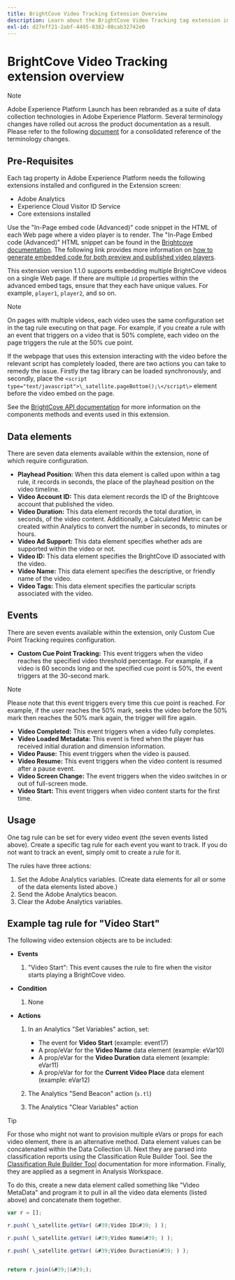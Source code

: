 ```yaml
---
title: BrightCove Video Tracking Extension Overview
description: Learn about the BrightCove Video Tracking tag extension in Adobe Experience Platform.
exl-id: d27eff21-2abf-4495-8382-08cab32742e0
---
```

# BrightCove Video Tracking extension overview

>[!NOTE]
>
>Adobe Experience Platform Launch has been rebranded as a suite of data collection technologies in Adobe Experience Platform. Several terminology changes have rolled out across the product documentation as a result. Please refer to the following [document](../../../term-updates.md) for a consolidated reference of the terminology changes.

## Pre-Requisites

Each tag property in Adobe Experience Platform needs the following extensions installed and configured in the Extension screen:

* Adobe Analytics
* Experience Cloud Visitor ID Service
* Core extensions installed

Use the "In-Page embed code (Advanced)" code snippet in the HTML of each Web page where a video player is to render. The "In-Page Embed code (Advanced)" HTML snippet can be found in the [Brightcove documentation](https://studio.support.brightcove.com/publish/choosing-correct-embed-code.html#inpage). The following link provides more information on [how to generate embedded code for both preview and published video players](https://studio.support.brightcove.com/players/generating-player-embed-code.html).

This extension version 1.1.0 supports embedding multiple BrightCove videos on a single Web page. If there are multiple `id` properties within the advanced embed tags, ensure that they each have unique values. For example, `player1`, `player2`, and so on.

>[!NOTE]
>
>On pages with multiple videos, each video uses the same configuration set in the tag rule executing on that page. For example, if you create a rule with an event that triggers on a video that is 50% complete, each video on the page triggers the rule at the 50% cue point.

If the webpage that uses this extension interacting with the video before the relevant script has completely loaded, there are two actions you can take to remedy the issue. Firstly the tag library can be loaded synchronously, and secondly, place the `<script type="text/javascript">\_satellite.pageBottom();\</script\>` element before the video embed on the page.

See the [BrightCove API documentation](https://docs.brightcove.com/brightcove-player/1.x/Player.html#vjsplayer) for more information on the components methods and events used in this extension. 

## Data elements

There are seven data elements available within the extension, none of which require configuration.

* **Playhead Position:** When this data element is called upon within a tag rule, it records in seconds, the place of the playhead position on the video timeline.
* **Video Account ID:** This data element records the ID of the Brightcove account that published the video.
* **Video Duration:** This data element records the total duration, in seconds, of the video content. Additionally, a Calculated Metric can be created within Analytics to convert the number in seconds, to minutes or hours.
* **Video Ad Support:** This data element specifies whether ads are supported within the video or not.
* **Video ID:** This data element specifies the BrightCove ID associated with the video.
* **Video Name:** This data element specifies the descriptive, or friendly name of the video.
* **Video Tags:** This data element specifies the particular scripts associated with the video.

## Events

There are seven events available within the extension, only Custom Cue Point Tracking requires configuration.

* **Custom Cue Point Tracking:** This event triggers when the video reaches the specified video threshold percentage. For example, if a video is 60 seconds long and the specified cue point is 50%, the event triggers at the 30-second mark.

>[!NOTE]
>
>Please note that this event triggers every time this cue point is reached. For example, if the user reaches the 50% mark, seeks the video before the 50% mark then reaches the 50% mark again, the trigger will fire again.

* **Video Completed:** This event triggers when a video fully completes.
* **Video Loaded Metadata:** This event is fired when the player has received initial duration and dimension information.
* **Video Pause:** This event triggers when the video is paused.
* **Video Resume:** This event triggers when the video content is resumed after a pause event.
* **Video Screen Change:** The event triggers when the video switches in or out of full-screen mode.
* **Video Start:** This event triggers when video content starts for the first time.

## Usage

One tag rule can be set for every video event (the seven events listed above). Create a specific tag rule for each event you want to track. If you do not want to track an event, simply omit to create a rule for it.

The rules have three actions:

1. Set the Adobe Analytics variables. (Create data elements for all or some of the data elements listed above.)
1. Send the Adobe Analytics beacon.
1. Clear the Adobe Analytics variables.

## Example tag rule for "Video Start"

The following video extension objects are to be included:

* **Events**

  1. "Video Start": This event causes the rule to fire when the visitor starts playing a BrightCove video.

* **Condition** 

  1. None

* **Actions**

  1. In an Analytics "Set Variables" action, set:

      * The event for **Video Start** (example: event17)
      * A prop/eVar for the **Video Name** data element (example: eVar10)
      * A prop/eVar for the **Video Duration** data element (example: eVar11)
      * A prop/eVar for for the **Current Video Place** data element (example: eVar12)

  1. The Analytics "Send Beacon" action (`s.tl`)
  1. The Analytics "Clear Variables" action

>[!TIP]
>
>For those who might not want to provision multiple eVars or props for each video element, there is an alternative method. Data element values can be concatenated within the Data Collection UI. Next they are parsed into classification reports using the Classification Rule Builder Tool. See the [Classification Rule Builder Tool](https://experienceleague.adobe.com/docs/analytics/components/classifications/classifications-rulebuilder/classification-rule-builder.html) documentation for more information. Finally, they are applied as a segment in Analysis Workspace.
>
>To do this, create a new data element called something like "Video MetaData" and program it to pull in all the video data elements (listed above) and concatenate them together.

```javascript
var r = [];

r.push( \_satellite.getVar( &#39;Video ID&#39; ) );

r.push( \_satellite.getVar( &#39;Video Name&#39; ) );

r.push( \_satellite.getVar( &#39;Video Duraction&#39; ) );


return r.join(&#39;|&#39;);
```

